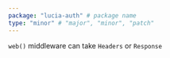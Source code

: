 ```yaml
---
package: "lucia-auth" # package name
type: "minor" # "major", "minor", "patch"
---
```


`web()` middleware can take `Headers` or `Response`